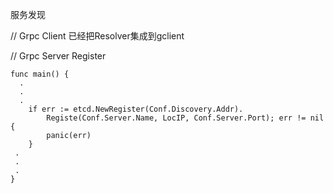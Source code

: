 服务发现

// Grpc Client
已经把Resolver集成到gclient

// Grpc Server Register
```
func main() {
  .
  .
  .
	if err := etcd.NewRegister(Conf.Discovery.Addr).
		Registe(Conf.Server.Name, LocIP, Conf.Server.Port); err != nil {
		panic(err)
	}
 .
 .
 .
}
```
